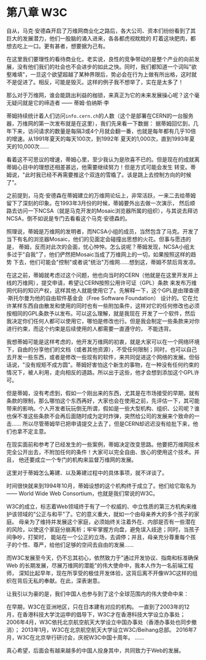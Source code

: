 # 第八章 W3C

自从，马克·安德森开启了万维网商业化之路后，各大公司、资本们纷纷看到了其巨大的发展潜力，他们一股脑的涌入进来，各各都虎视眈眈的
盯着这块肥肉，都想去吃上一口。更有甚者，想要据为己有。

在这里我们要理性的看待商业化，老实说，良性的竞争带动的是整个产业的向前发展，没有他们我们的社会也不会进步的如此之快。同时，我们都知道一个词叫"欲壑难填"，一旦这个欲望超越了某种界限后，势必会在行为上做有所出格，这时就不是促进了。相反，可能是毁灭。这样的例子我不想举了，实在是太多了！

那么对于万维网，谁会能跳出利益的枷锁，来真正为它的未来发展操心呢？这个毫无疑问就是它的缔造者 —— 蒂姆·伯纳斯·李

蒂姆持续统计着人们访问`info.cern.ch`的人数（这个是部署在CERN的一台服务器，万维网的第一次发布就是在这里），我们先来看一下数据：
据蒂姆回忆到，几年下来，访问请求的数量是每隔3或4个月就会翻一番，也就是每年都有几乎10倍的增速。从1991年夏天的每天100次，到1992年
夏天的1,000次，直到1993年夏天的10,000次……

看着这不可思议的增速，蒂姆心里，至少我认为是欣喜不已的。但是现在的成就离蒂姆心目中的理想还相差甚远，他需要继续努力！但是方式可能会发生
转变。蒂姆说，"此时我已经不再需要推这个双连的雪橇了。该是跳上去控制方向的时候了"。

之前提到，马克·安德森在蒂姆建立的万维网论坛上，非常活跃，一来二去给蒂姆留下了深刻的印象。在1993年3月份的时候，蒂姆要外出去做一次演示，
然后顺路去访问一下NCSA（就是马克开发的Mosaic浏览器所属的组织），与其说去拜访NCSA，倒不如说是专门去看看这个马克·安德森的。

照理说，蒂姆是万维网的发明者，而NCSA小组的成员，当然包含了马克。开发了当下有名的浏览器Mosaic，他们的见面定会碰撞出思想的火花。但事与愿违的是，
蒂姆，反而对此次的会面，忧心忡忡。怎么说呢？蒂姆发现，NCSA小组太多过于"自我"了，他们俨然把Mosaic当成了万维网上的一切，如果按照这样的趋势
下去，他们可能会"控制"或者说"统治"万维网……想到这，蒂姆不禁后背发凉。

在这之前，蒂姆就考虑过这个问题，他也向当时的CERN（他就是在这里开发并上线的万维网），提交申请，希望让CERN按照公用许可证（GPL）条款
来发布万维网代码的知识产权，这样其他人就能使用它了。先解释一下，这个GPL是由理查德·斯托尔曼为他的自由软件基金会（Free Software Foundation）
设计的。它在允许某样东西自由散发和使用的同时也有一些附加条件，这样对它的任何修改也必须按相同的GPL条款予以发布。可以这么理解，就是我现在
开发了一个软件，然后我决定你们任何人都可以使用它，哪怕是修改也行。但是我会制定一些条款来对你进行约束，而这个约束是后续使用的人都需要一直遵守的，
不能违背。

我想蒂姆可能是这样考虑的，他开发万维网的初衷，就是大家可以在一个网络环境下，自由的分享他们的文档（或者其他资源），不受任何限制；同时，也可以自己
去开发一些东西，或者是修改一些现有的软件，来共同促进这个网络的发展。但俗话说，"没有规矩不成方圆"。蒂姆好害怕这个新生的事物，在一种没有任何约束的
情况下，被人利用，走向相反的道路。所以出于这些，他才会想到添加这个GPL许可。

但是蒂姆，没有考虑到，假如一个刚出来的东西，尤其是在市场接受的早期，就有条款的限制，那么哪怕这个东西再好，大家也会在使用之前，先评估一下，其可能
带来的影响。个人开发者玩玩倒无所谓，假如是一些大型机构、组织、公司呢？谁也保不准这些条款不会再后面随时成为定时炸弹，突然给公司的发展来个致命的一击……
所以尽管蒂姆早已把申请提交上去了，但是CERN却迟迟没有给批下来，他们也拿不定主意。

在现实面前和参考了已经发生的一些案例，蒂姆决定改变思路。他要把万维网技术完全公开出去，不附加任何的条件！大家可以完全自由、放心的使用这个技术。并且，
他还要成立一个专门的机构来监督万维网的发展。

这里对于蒂姆怎么筹建、以及筹建过程中的具体事项，就不详谈了。

时间很快就来到1994年10月，蒂姆设想的这个机构终于成立了。他们给它取名为 —— World Wide Web Consortium，也就是我们常说的W3C。

W3C的成立，标志着Web领域终于有了一个权威的、中立性质的第三方机构来维护该领域的"公正与和平"了。它的意义重大，就如一个由母亲养大的多个孩子的家庭。
母亲为了维持并发展这个家庭，必须始终关注着外在、内部是否有一些潜在的风险，以使这个家庭分崩离析；牢牢掌握方向盘，避免误入歧途；同时，当孩子间争吵，打架时，
能站在一个公正的立场，去调停；并且，母亲充分尊重每个孩子的个性、尊严，给他们足够的空间去自由的发展……

而W3C发展至今天，仍不忘其初心，依然致力于"通过开发协议、指南和标准确保 Web 的长期发展，尽展万维网的潜能"的伟大使命中，我本人作为一名前端工程师，
深知比起早年，现在所享受的极佳开发体验，这背后离不开像W3C这样的组织在背后无私的奉献。在此，深表谢意。

让我引以为豪的是，我们中国人也参与到了这个全球范围内的伟大使命中来：

在早期，W3C在亚洲地区，只在日本建有对应的机构。
一直到了2003年的12月，在香港科技大学沈运申的倡导下，W3C才在香港科技大学设立办事处；
2006年4月，W3C依托北京航空航天大学设立中国办事处（香港办事处也同步撤消）；
2013年1月，W3C在北京航空航天大学设立W3C/Beihang总部。
2016年7月，W3C在北京举行研讨会，庆祝W3C中国十周年。
……

真心希望，后面会有越来越多的中国人投身其中，共同致力于Web的发展。
